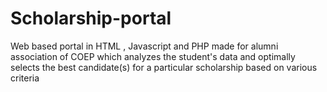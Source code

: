 # Scholarship-portal
Web based portal in HTML , Javascript and PHP made for alumni association of COEP which analyzes the student's data and optimally selects the best candidate(s) for a particular scholarship based on various criteria
